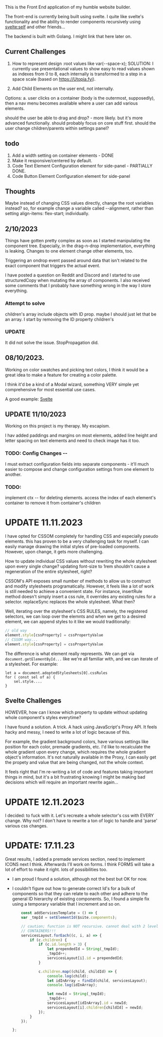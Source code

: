 
This is the Front End application of my humble website builder.

The front-end is currently being built using svelte. I quite like
svelte's functionality and the ability to render components recursively
using <svelte:self> and other friends...

The backend is built with Golang. I might link that here later on.

## Current Challenges

1. How to represent design :root values like var(--space-x);
SOLUTION: I currently use presentational values to show easy to read
values shown as indexes from 0 to 8, each internally is transformed to
a step in a space scale (based on https://Utopia.fyi). 

2. Add Child Elements on the user end, not internally.

Options:
a. user clicks on a container (body is the outermost, supposedly), then
a nav menu becomes available where a user can add various elements.

should the user be able to drag and drop? - more likely. but it's more
advanced functionally. should probably focus on core stuff first.
should the user change children/parents within settings panel?

## todo

1. Add a width setting on container elements - DONE
2. Make it responsive/centered by default.
3. Code Text Element Configuration element for side-panel - PARTIALLY
   DONE.
3. Code Button Element Configuration element for side-panel



## Thoughts
Maybe instead of changing CSS values directly, change the root variables
instead? so, for example change a variable called --alignment, rather
than setting align-items: flex-start; individually.


## 2/10/2023

Things have gotten pretty complex as soon as I started manipulating the component tree. Especially, in the drag-n-drop implementation, everything is leaking. Changes to one element change other elements, too. 

Triggering an ondrop event passed around data that isn't related to the exact component that triggers the actual event.

I have posted a question on Reddit and Discord and I started to use structuredCopy when mutating the array of components.
I also received some comments that I probably have something wrong in the way I store everything.

### Attempt to solve
children's array include objects with ID prop. maybe I should just let that be an array.
I start by removing the ID property children's 

### UPDATE
It did not solve the issue.
StopPropagation did.


## 08/10/2023.
Working on color swatches and picking text colors, I think it would be
a great idea to make a feature for creating a color palette.

I think it'd be a kind of a Modal wizard, something VERY simple yet
comprehensive for most essential use cases.

A good example: [Svelte](https://svelte.dev/repl/c049d685a16e442fa11281909cb5dac4?version=3.38.2)

## UPDATE 11/10/2023
Working on this project is my therapy. My escapism.

I hav added paddings and margins on most elements, 
added line height and letter spacing on text elements and need to check
image has it too.

### TODO: Config Changes -- 
I must extract configuration fields into separate components - it'll
much easier to compose and change configuration settings from one
element to another.


### TODO:
implement ctx -- for deleting elements. access the index of each
element's container to remove it from container's children


# UPDATE 11.11.2023

I have opted for CSSOM completely for handling CSS and especially pseudo
elements. this has proven to be a very challenging task for myself.
I can easily manage drawing the initial styles of pre-loaded components.
However, upon change, it gets more challenging.

How to update individual CSS values without rewriting the whole
stylesheet upon every single change? updating font-size to 1rem
shouldn't cause a regeneration of the entire stylesheet, right?

CSSOM's API exposes small number of methods to allow us to construct and
modify stylesheets programatically. However, it feels like a lot of work
is still needed to achieve a convenient state. For instance, insertRule
method doesn't simply insert a css rule, it overrides any existing rules
for a selector. replaceSync replaces the whole stylesheet. What then?

Well, iterating over the stylesheet's CSS RULES, namely, the registered
selectors, we can loop over the elemnts and when we get to a desired
element, we can append styles to it like we would traditionally:

```javascript
// old way
element.style[cssProperty] = cssPropertyValue
// CSSOM way...
element.style[cssProperty] = cssPropertyValue
```

The difference is what element really represents. We can get via
`document.getElementById...` like we're all familiar with, and we can
iterate of a stylesheet. For example:

```
let a = document.adoptedStylesheets[0].cssRules
for ( const sel of a) {
    sel.style....
}
```

## Svelte Challenges
HOWEVER, how can I know which property to update without updating whole
component's styles everytime?

I have found a solution. A trick. A hack using JavaScript's Proxy API.
It feels hacky and messy, I need to write a lot of logic because of
this.

For example, the gradient background colors, have various settings like
position for each color, premade gradients, etc.
I'd like to recalculate the whole gradient upon every change, which
requires the whole gradient object's information. It's not naturally
available in the Proxy, I can easily get the propety and value that are
being changed, not the whole context.

It feels right that I'm re-writing a lot of code and features taking
important things in mind, but it's a bit frustrating knowing I might be
making bad decisions which will require an important rewrite again...

# UPDATE 12.11.2023

I decided: to fuck with it.
Let's recreate a whole selector's css with EVERY change.
Why not? I don't have to rewrite a ton of logic to handle and 'parse'
various css changes.



# UPDATE: 17.11.23
Great results, I added a premade services section, need to implement
ICONS next I think. Afterwards I'll work on forms.
I think FORMS will take a lot of effort to make it right. lots of
possibilities too.

- I am proud I found a solution, although not the best but OK for now.
- I couldn't figure out how to generate correct Id's for a bulk of
    components so that they can relate to each other and adhere to the
    general ID hierarchy of existing components. So, I found a simple
    fix using a temporary variable that I increment and so on.

    ```javascript
        const addServicesTemplate = () => {
		var _tmpId = setElementId($site.components);

		// caution; function is NOT recursive. cannot deal with 2 levels of
		// CONTAINERS!!!
		servicesLayout.forEach((c, i, a) => {
			if (c.children) {
				if (c.id.length > 3) {
					let prependedId = String(_tmpId);
					_tmpId++;
					servicesLayout[i].id = prependedId;
				}

				c.children.map((child, childId) => {
					console.log(child);
					let idInArray = findId(child, servicesLayout);
					console.log(idInArray);

					let newId = String(_tmpId);
					_tmpId++;
					servicesLayout[idInArray].id = newId;
					servicesLayout[i].children[childId] = newId;
				});
			}
		});

	};
    ```
